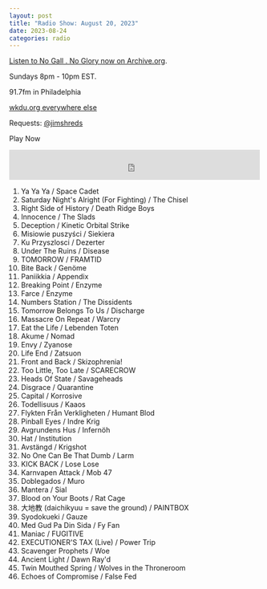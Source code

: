 ```yaml
---
layout: post
title: "Radio Show: August 20, 2023"
date: 2023-08-24
categories: radio
---
```


[Listen to No Gall . No Glory now on Archive.org](https://archive.org/details/2023-08-20-nogall-noglory).

Sundays 8pm - 10pm EST.

91.7fm in Philadelphia

[wkdu.org everywhere else](https://www.wkdu.org)

Requests: [@jimshreds](https://twitter.com/jimshreds)

Play Now

<iframe src="https://archive.org/embed/2023-08-20-nogall-noglory" width="500" height="60" frameborder="0" webkitallowfullscreen="true" mozallowfullscreen="true" allowfullscreen></iframe>

1. Ya Ya Ya / Space Cadet
2. Saturday Night's Alright (For Fighting) / The Chisel
3. Right Side of History / Death Ridge Boys
4. Innocence / The Slads
5. Deception / Kinetic Orbital Strike
6. Misiowie puszyści / Siekiera
7. Ku Przyszlosci / Dezerter
8. Under The Ruins / Disease
9. TOMORROW / FRAMTID
10. Bite Back / Genöme
11. Paniikkia / Appendix
12. Breaking Point / Enzyme
13. Farce / Enzyme
14. Numbers Station / The Dissidents
15. Tomorrow Belongs To Us / Discharge
16. Massacre On Repeat / Warcry
17. Eat the Life / Lebenden Toten
18. Akume / Nomad
19. Envy / Zyanose
20. Life End / Zatsuon
21. Front and Back / Skizophrenia!
22. Too Little, Too Late / SCARECROW
23. Heads Of State / Savageheads
24. Disgrace / Quarantine
25. Capital / Korrosive
26. Todellisuus / Kaaos
27. Flykten Från Verkligheten / Humant Blod
28. Pinball Eyes / Indre Krig
29. Avgrundens Hus / Infernöh
30. Hat / Institution
31. Avstängd / Krigshot
32. No One Can Be That Dumb / Larm
33. KICK BACK / Lose Lose
34. Karnvapen Attack / Mob 47
35. Doblegados / Muro
36. Mantera / Sial
37. Blood on Your Boots / Rat Cage
38. 大地教 (daichikyuu = save the ground) / PAINTBOX
39. Syodokueki / Gauze
40. Med Gud Pa Din Sida / Fy Fan
41. Maniac / FUGITIVE
42. EXECUTIONER'S TAX (Live) / Power Trip
43. Scavenger Prophets / Woe
44. Ancient Light / Dawn Ray'd
45. Twin Mouthed Spring / Wolves in the Throneroom
46. Echoes of Compromise / False Fed
